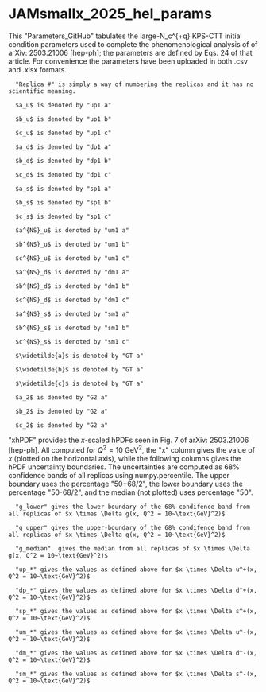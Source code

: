 # JAMsmallx_2025_hel_params
This "Parameters_GitHub" tabulates the large-N_c^{+q} KPS-CTT initial condition parameters used to complete the phenomenological analysis of of arXiv: 2503.21006 [hep-ph]; the parameters are defined by Eqs. 24 of that article. For convenience the parameters have been uploaded in both .csv and .xlsx formats.

      "Replica #" is simply a way of numbering the replicas and it has no scientific meaning.
      
      $a_u$ is denoted by "up1 a"
      
      $b_u$ is denoted by "up1 b"
      
      $c_u$ is denoted by "up1 c"
      
      $a_d$ is denoted by "dp1 a"
      
      $b_d$ is denoted by "dp1 b"
      
      $c_d$ is denoted by "dp1 c"
      
      $a_s$ is denoted by "sp1 a"
      
      $b_s$ is denoted by "sp1 b"
      
      $c_s$ is denoted by "sp1 c"
      
      $a^{NS}_u$ is denoted by "um1 a"
      
      $b^{NS}_u$ is denoted by "um1 b"
      
      $c^{NS}_u$ is denoted by "um1 c"
      
      $a^{NS}_d$ is denoted by "dm1 a"
      
      $b^{NS}_d$ is denoted by "dm1 b"
      
      $c^{NS}_d$ is denoted by "dm1 c"
      
      $a^{NS}_s$ is denoted by "sm1 a"
      
      $b^{NS}_s$ is denoted by "sm1 b"
      
      $c^{NS}_s$ is denoted by "sm1 c"
      
      $\widetilde{a}$ is denoted by "GT a"
      
      $\widetilde{b}$ is denoted by "GT a"
      
      $\widetilde{c}$ is denoted by "GT a"
      
      $a_2$ is denoted by "G2 a"
      
      $b_2$ is denoted by "G2 a"
      
      $c_2$ is denoted by "G2 a"

"xhPDF" provides the $x$-scaled hPDFs seen in Fig. 7 of arXiv: 2503.21006 [hep-ph]. All computed for $Q^2 = 10$ GeV${}^2$, the "x" column gives the value of $x$ (plotted on the horizontal axis), while the following columns gives the hPDF uncertainty boundaries. The uncertainties are computed as 68% confidence bands of all replicas using numpy.percentile. The upper boundary uses the percentage "50+68/2", the lower boundary uses the percentage "50-68/2", and the median (not plotted) uses percentage "50".

      "g_lower" gives the lower-boundary of the 68% condifence band from all replicas of $x \times \Delta g(x, Q^2 = 10~\text{GeV}^2)$

      "g_upper" gives the upper-boundary of the 68% condifence band from all replicas of $x \times \Delta g(x, Q^2 = 10~\text{GeV}^2)$

      "g_median"  gives the median from all replicas of $x \times \Delta g(x, Q^2 = 10~\text{GeV}^2)$

      "up_*" gives the values as defined above for $x \times \Delta u^+(x, Q^2 = 10~\text{GeV}^2)$

      "dp_*" gives the values as defined above for $x \times \Delta d^+(x, Q^2 = 10~\text{GeV}^2)$

      "sp_*" gives the values as defined above for $x \times \Delta s^+(x, Q^2 = 10~\text{GeV}^2)$

      "um_*" gives the values as defined above for $x \times \Delta u^-(x, Q^2 = 10~\text{GeV}^2)$

      "dm_*" gives the values as defined above for $x \times \Delta d^-(x, Q^2 = 10~\text{GeV}^2)$

      "sm_*" gives the values as defined above for $x \times \Delta s^-(x, Q^2 = 10~\text{GeV}^2)$

